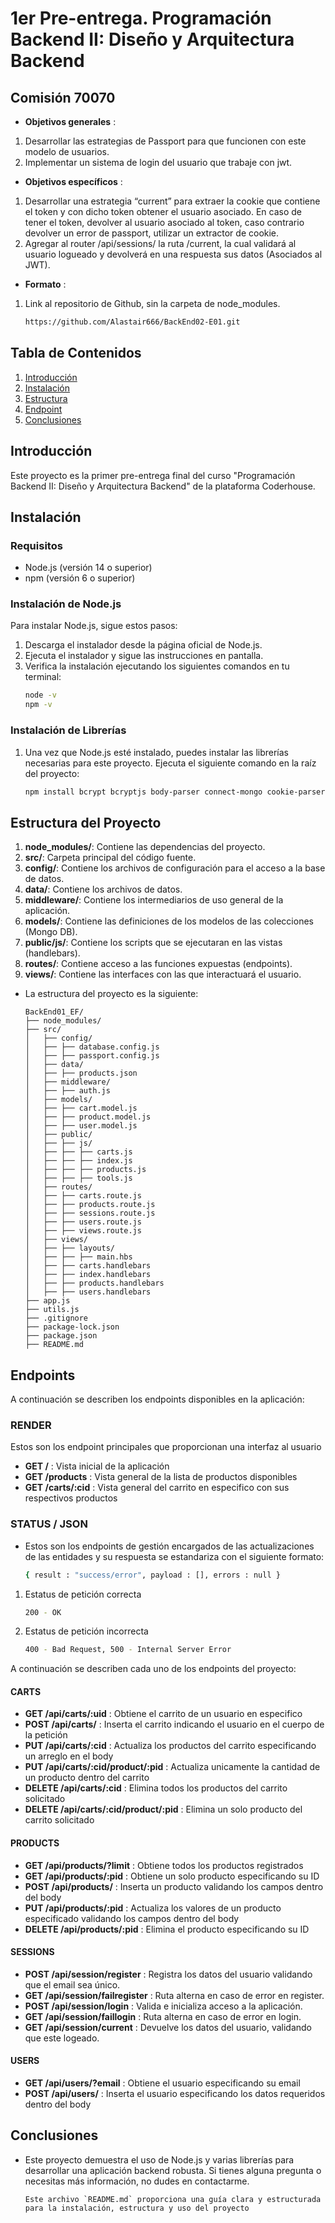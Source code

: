 # 1er Pre-entrega. Programación Backend II: Diseño y Arquitectura Backend

## Comisión 70070

- **Objetivos generales** : 
1. Desarrollar las estrategias de Passport para que funcionen con este modelo de usuarios.
2. Implementar un sistema de login del usuario que trabaje con jwt.
- **Objetivos específicos** : 
1. Desarrollar una estrategia “current” para extraer la cookie que contiene el token y con dicho token obtener el usuario asociado. En caso de tener el token, devolver al usuario asociado al token, caso contrario devolver un error de passport, utilizar un extractor de cookie.
2. Agregar al router /api/sessions/ la ruta /current, la cual validará al usuario logueado y devolverá en una respuesta sus datos (Asociados al JWT).
- **Formato** : 
1. Link al repositorio de Github, sin la carpeta de node_modules.
    ```sh
    https://github.com/Alastair666/BackEnd02-E01.git

## Tabla de Contenidos
1. [Introducción](#introducción)
2. [Instalación](#instalación)
3. [Estructura](#estructura-del-proyecto)
4. [Endpoint](#endpoints)
5. [Conclusiones](#conclusiones)

## Introducción
Este proyecto es la primer pre-entrega final del curso "Programación Backend II: Diseño y Arquitectura Backend" de la plataforma Coderhouse.

## Instalación

### Requisitos
- Node.js (versión 14 o superior)
- npm (versión 6 o superior)

### Instalación de Node.js
Para instalar Node.js, sigue estos pasos:

1. Descarga el instalador desde la página oficial de Node.js.
2. Ejecuta el instalador y sigue las instrucciones en pantalla.
3. Verifica la instalación ejecutando los siguientes comandos en tu terminal:
   ```bash
   node -v
   npm -v

### Instalación de Librerías
1. Una vez que Node.js esté instalado, puedes instalar las librerías necesarias para este proyecto. Ejecuta el siguiente comando en la raíz del proyecto:
    ```sh
    npm install bcrypt bcryptjs body-parser connect-mongo cookie-parser dotenv express express-handlebars express-session express-validator mongoose mongoose-paginate-v2 passport passport-jwt passport-local

## Estructura del Proyecto
1. **node_modules/**: Contiene las dependencias del proyecto.
2. **src/**: Carpeta principal del código fuente.
3. **config/**: Contiene los archivos de configuración para el acceso a la base de datos.
4. **data/**: Contiene los archivos de datos.
5. **middleware/**: Contiene los intermediarios de uso general de la aplicación.
6. **models/**: Contiene las definiciones de los modelos de las colecciones (Mongo DB).
4. **public/js/**: Contiene los scripts que se ejecutaran en las vistas (handlebars).
7. **routes/**: Contiene acceso a las funciones expuestas (endpoints).
8. **views/**: Contiene las interfaces con las que interactuará el usuario.

- La estructura del proyecto es la siguiente:
    ```
    BackEnd01_EF/
    ├── node_modules/
    ├── src/
    │   ├── config/
    │   ├── ├── database.config.js
    │   ├── ├── passport.config.js
    │   ├── data/
    │   ├── ├── products.json
    │   ├── middleware/
    │   ├── ├── auth.js
    │   ├── models/
    │   ├── ├── cart.model.js
    │   ├── ├── product.model.js
    │   ├── ├── user.model.js
    │   ├── public/
    │   ├── ├── js/
    │   ├── ├── ├── carts.js
    │   ├── ├── ├── index.js
    │   ├── ├── ├── products.js
    │   ├── ├── ├── tools.js
    │   ├── routes/
    │   ├── ├── carts.route.js
    │   ├── ├── products.route.js
    │   ├── ├── sessions.route.js
    │   ├── ├── users.route.js
    │   ├── ├── views.route.js
    │   ├── views/
    │   ├── ├── layouts/
    │   ├── ├── ├── main.hbs
    │   ├── ├── carts.handlebars
    │   ├── ├── index.handlebars
    │   ├── ├── products.handlebars
    │   ├── ├── users.handlebars
    ├── app.js
    ├── utils.js
    ├── .gitignore
    ├── package-lock.json
    ├── package.json
    ├── README.md

## Endpoints
A continuación se describen los endpoints disponibles en la aplicación:

### RENDER
Estos son los endpoint principales que proporcionan una interfaz al usuario
- **GET /** : Vista inicial de la aplicación
- **GET /products** : Vista general de la lista de productos disponibles
- **GET /carts/:cid** : Vista general del carrito en especifico con sus respectivos productos

### STATUS / JSON
- Estos son los endpoints de gestión encargados de las actualizaciones de las entidades y su respuesta se estandariza con el siguiente formato:
    ```sh
    { result : "success/error", payload : [], errors : null }
1. Estatus de petición correcta
    ```sh
    200 - OK
2. Estatus de petición incorrecta
    ```sh
    400 - Bad Request, 500 - Internal Server Error

A continuación se describen cada uno de los endpoints del proyecto:
#### CARTS
- **GET /api/carts/:uid** : Obtiene el carrito de un usuario en especifico
- **POST /api/carts/** : Inserta el carrito indicando el usuario en el cuerpo de la petición
- **PUT /api/carts/:cid** : Actualiza los productos del carrito especificando un arreglo en el body
- **PUT /api/carts/:cid/product/:pid** : Actualiza unicamente la cantidad de un producto dentro del carrito
- **DELETE /api/carts/:cid** : Elimina todos los productos del carrito solicitado
- **DELETE /api/carts/:cid/product/:pid** : Elimina un solo producto del carrito solicitado

#### PRODUCTS
- **GET /api/products/?limit** : Obtiene todos los productos registrados
- **GET /api/products/:pid** : Obtiene un solo producto especificando su ID
- **POST /api/products/** : Inserta un producto validando los campos dentro del body
- **PUT /api/products/:pid** : Actualiza los valores de un producto especificado validando los campos dentro del body
- **DELETE /api/products/:pid** : Elimina el producto especificando su ID

#### SESSIONS
- **POST /api/session/register** : Registra los datos del usuario validando que el email sea único.
- **GET /api/session/failregister** : Ruta alterna en caso de error en register.
- **POST /api/session/login** : Valida e inicializa acceso a la aplicación.
- **GET /api/session/faillogin** : Ruta alterna en caso de error en login.
- **GET /api/session/current** : Devuelve los datos del usuario, validando que este logeado.

#### USERS
- **GET /api/users/?email** : Obtiene el usuario especificando su email
- **POST /api/users/** : Inserta el usuario especificando los datos requeridos dentro del body

## Conclusiones
- Este proyecto demuestra el uso de Node.js y varias librerías para desarrollar una aplicación backend robusta. Si tienes alguna pregunta o necesitas más información, no dudes en contactarme.
    ```
    Este archivo `README.md` proporciona una guía clara y estructurada para la instalación, estructura y uso del proyecto